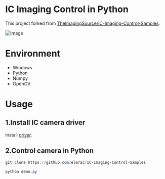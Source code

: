 # IC Imaging Control in Python
This project forked from [TheImagingSource/IC-Imaging-Control-Samples](https://github.com/TheImagingSource/IC-Imaging-Control-Samples).

![image](https://github.com/elerac/IC-Imaging-Control-Samples/blob/manuscript/IC-camera.jpg)

# Environment
* Windows
* Python
* Numpy
* OpenCV

# Usage
## 1.Install IC camera driver
Install [driver](https://www.argocorp.com/software/DL/tis/driver.html).

## 2.Control camera in Python
```powershell
git clone https://github.com/elerac/IC-Imaging-Control-Samples
```

```powershell
python demo.py
```
